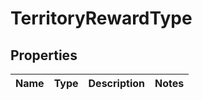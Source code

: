 

# TerritoryRewardType


## Properties

| Name | Type | Description | Notes |
|------------ | ------------- | ------------- | -------------|



